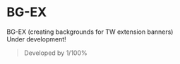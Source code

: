 # BG-EX
BG-EX (creating backgrounds for TW extension banners)
<br>
Under development!
<br>
> Developed by 1/100%
